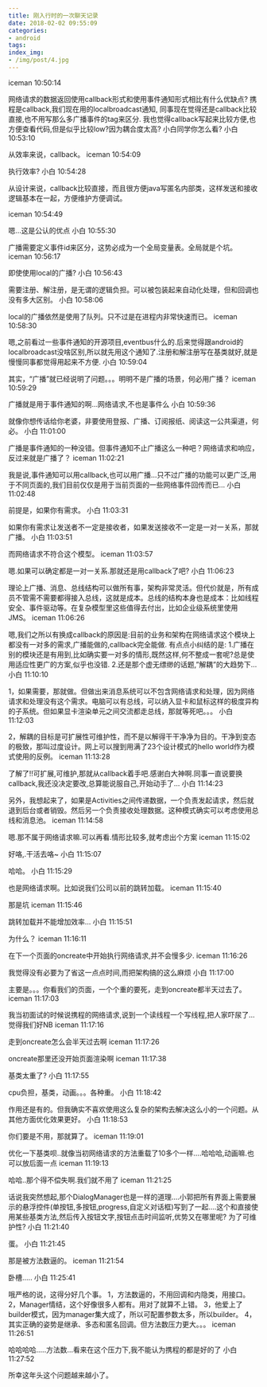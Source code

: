 ```yaml
---
title: 刚入行时的一次聊天记录
date: 2018-02-02 09:55:09
categories:
- android
tags:
index_img:
- /img/post/4.jpg
---
```

iceman 10:50:14

网络请求的数据返回使用callback形式和使用事件通知形式相比有什么优缺点?
携程是callback,我们现在用的localbroadcast通知,
同事现在觉得还是callback比较直接,也不用写那么多广播事件的tag来区分.
我也觉得callback写起来比较方便,也方便查看代码,但是似乎比较low?因为耦合度太高?
小白同学你怎么看?
小白 10:53:10

从效率来说，callback。
iceman 10:54:09

执行效率?
小白 10:54:28

从设计来说，callback比较直接，而且很方便java写匿名内部类，这样发送和接收逻辑基本在一起，方便维护方便调试。

iceman 10:54:49

嗯…这是公认的优点
小白 10:55:30

广播需要定义事件id来区分，这势必成为一个全局变量表。全局就是个坑。
iceman 10:56:17

即使使用local的广播?
小白 10:56:43

需要注册、解注册，是无谓的逻辑负担。可以被包装起来自动化处理，但和回调也没有多大区别。
小白 10:58:06

local的广播依然是使用了队列。只不过是在进程内非常快速而已。
iceman 10:58:30

嗯,之前看过一些事件通知的开源项目,eventbus什么的.后来觉得跟android的localbroadcast没啥区别,所以就先用这个通知了.注册和解注册写在基类就好,就是慢慢同事都觉得用起来不方便.
小白 10:59:04

其实，“广播”就已经说明了问题。。。明明不是广播的场景，何必用广播？
iceman 10:59:29

广播就是用于事件通知的啊…网络请求,不也是事件么
小白 10:59:36

就像你想传话给你老婆，非要使用登报、广播、订阅报纸、阅读这一公共渠道，何必。
小白 11:01:00

广播是事件通知的一种没错。但事件通知不止广播这么一种吧？网络请求和响应，反过来就是广播了？
iceman 11:02:21

我是说,事件通知可以用callback,也可以用广播…只不过广播的功能可以更广泛,用于不同页面的,我们目前仅仅是用于当前页面的一些网络事件回传而已…
小白 11:02:48

前提是，如果你有需求。
小白 11:03:31

如果你有需求让发送者不一定是接收者，如果发送接收不一定是一对一关系，那就广播。
小白 11:03:51

而网络请求不符合这个模型。
iceman 11:03:57

嗯.如果可以确定都是一对一关系.那就还是用callback了吧?
小白 11:06:23

理论上广播、消息、总线结构可以做所有事，架构非常灵活。但代价就是，所有成员不管需不需要都得接入总线，这就是成本。总线的结构本身也是成本：比如线程安全、事件驱动等。在复杂模型里这些值得去付出，比如企业级系统里使用JMS。
iceman 11:06:26

嗯,我们之所以有换成callback的原因是:目前的业务和架构在网络请求这个模块上都没有一对多的需求,广播能做的,callback完全能做.
有点点小纠结的是:
1.广播在别的模块还是有用到,比如确实要一对多的情形,既然这样,何不整成一套呢?总是使用适应性更广的方案,似乎也没错.
2.还是那个虚无缥缈的话题,”解耦”的大趋势下…
小白 11:10:10

1，如果需要，那就做。但做出来消息系统可以不包含网络请求和处理，因为网络请求和处理没有这个需求。电脑可以有总线，可以纳入显卡和鼠标这样的极度异构的子系统。但如果显卡渲染单元之间交流都走总线，那就等死吧。。。
小白 11:12:03

2，解耦的目标是可扩展性可维护性，而不是以解得干干净净为目的。干净到变态的极致，那叫过度设计。网上可以搜到用满了23个设计模式的hello world作为模式使用的反例。
iceman 11:13:28

了解了!!可扩展,可维护,那就从callback着手吧.感谢白大神啊.同事一直说要换callback,我还没决定要改,总算能说服自己,开始动手了…
小白 11:14:23

另外，我想起来了，如果是Activities之间传递数据，一个负责发起请求，然后就退到后台或者销毁。然后另一个负责接收处理数据。这种模式确实可以考虑使用总线和消息池。
iceman 11:14:58

嗯.那不属于网络请求嘛.可以再看.情形比较多,就考虑出个方案
iceman 11:15:02

好咯,.干活去咯~
小白 11:15:07

哈哈。
小白 11:15:29

也是网络请求啊。比如说我们公司以前的跳转加载。
iceman 11:15:40

那是坑
iceman 11:15:46

跳转加载并不能增加效率…
小白 11:15:51

为什么？
iceman 11:16:11

在下一个页面的oncreate中开始执行网络请求,并不会慢多少.
iceman 11:16:26

我觉得没有必要为了省这一点点时间,而把架构搞的这么麻烦
小白 11:17:00

主要是。。。你看我们的页面，一个个重的要死，走到oncreate都半天过去了。
iceman 11:17:03

我当初面试的时候说携程的网络请求,说到一个读线程一个写线程,把人家吓尿了…觉得我们好NB
iceman 11:17:16

走到oncreate怎么会半天过去啊
iceman 11:17:26

oncreate那里还没开始页面渲染啊
iceman 11:17:38

基类太重了?
小白 11:17:55

cpu负担，基类，动画。。。各种重。
小白 11:18:42

作用还是有的。但我确实不喜欢使用这么复杂的架构去解决这么小的一个问题。从其他方面优化效果更好。
小白 11:18:53

你们要是不用，那就算了。
iceman 11:19:01

优化一下基类呗..就像当初网络请求的方法重载了10多个一样….哈哈哈,动画嘛.也可以放后面一点
iceman 11:19:13

哈哈..那个得不偿失啊.我们就不用了
iceman 11:21:25

话说我突然想起,那个DialogManager也是一样的道理….小郭把所有界面上需要展示的悬浮控件(单按钮,多按钮,progress,自定义对话框)写到了一起….这个和直接使用某些基类方法,然后传入按钮文字,按钮点击时间监听,优势又在哪里呢?
为了可维护性?
小白 11:21:40

蛋。
小白 11:21:45

那是被方法数逼的。
iceman 11:21:54

卧槽…..
小白 11:25:41

哦严格的说，这得分好几个事。
1，方法数逼的，不用回调和内隐类，用接口。
2，Manager情结，这个好像很多人都有。用对了就算不上错。
3，他爱上了builder模式，因为manager集大成了，所以可配置参数太多，所以builder。
4，其实正确的姿势是继承、多态和匿名回调。但方法数压力更大。。。
iceman 11:26:51

哈哈哈哈…..方法数…看来在这个压力下,我不能认为携程的都是好的了
小白 11:27:52

所幸这年头这个问题越来越小了。